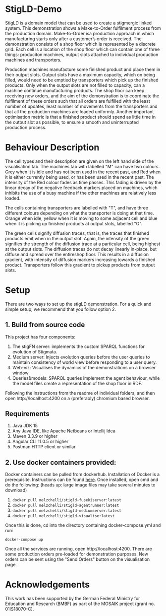 # StigLD-Demo

StigLD is a domain model that can be used to create a stigmergic linked system. This demonstration shows a Make-to-Order fulfilment process from the production domain. Make-to-Order isa production approach in which manufacturing starts only after a customer’s order is received. The demonstration consists of a shop floor which is represented by a discrete grid. Each cell is a location of the shop floor which can contain one of three things: produciton machines, output slots attached to individual production machines and transporters. 

Production machines manufacture some finished product and place them in their output slots. Output slots have a maximum capacity, which on being filled, would need to be emptied by transporters which pick up the finished products. Only when the output slots are not filled to capacity, can a machine continue manufacturing products. The shop floor can keep receiving new orders, and the aim of the demonstration is to coordinate the fulfilment of these orders such that all orders are fulfilled with the least number of updates, least number of movements from the transporters and that all the production machines are loaded uniformly. Another important optimisation metric is that a finished product should spend as little time in the output slot as possible, to ensure a smooth and uninterrupted production process.

# Behaviour Description
The cell types and their description are given on the left hand side of the visualisation tab. The machines tab with labelled "M" can have two colours. Grey when it is idle and has not been used in the recent past, and Red when it is either currently being used, or has been used in the recent past. The intensity of the Red colour fades as time passes. This fading is driven by the linear decay of the negative feedback markers placed on machines, which inhibits the use of a busy machine if the other machines are relatively less loaded. 

The cells containing transporters are labelled with "T", and have three different colours depending on what the transporter is doing at that time. Orange when idle, yellow when it is moving to some adjacent cell and blue when it is picking up finished products at output slots, labelled "O". 

The green cells signify diffusion traces, that is, the traces that finished products emit when in the output slot. Again, the intensity of the green signifies the strength of the diffusion trace at a particular cell, being highest at the output slots. The diffusion traces do not decay linearly in-place, but diffuse and spread over the entireshop floor. This results in a diffusion gradient, with intensity of diffusion markers increasing towards a finished product. Transporters follow this gradient to pickup products from output slots.


# Setup
There are two ways to set up the stigLD demonstration. For a quick and simple setup, we recommend that you follow option 2.
## 1. Build from source code

This project has four components:
1. The stigFN server: implements the custom SPARQL functions for evolution of Stigmata.
2. Medium server: Injects evolution queries before the user queries to maintain consistency of world view before responding to a user query.
3. Web-viz: Visualises the dynamics of the demonstrations on a browser window
4. Queries&models: SPARQL queries implement the agent behaviour, while the model files create a representation of the shop floor in RDF.

Following the instructions from the readme of individual folders, and then open http://localhost:4200 on a (preferably) chromium based browser.

## Requirements
1. Java JDK 15
2. Any Java IDE, like Apache Netbeans or Intellij Idea
3. Maven 3.3.9 or higher
4. Angular CLI 11.0.5 or higher
5. Postman HTTP client or similar


## 2. Use docker containers provided:

Docker containers can be pulled from dockerhub. Installation of Docker is a prerequisite. Instructions can be found [here](https://docs.docker.com/desktop/). Once installed, open cmd and do the following: (heads up: large image files may take several minutes to download)
1. ```docker pull melzchelli/stigld-fusekiserver:latest```
2. ```docker pull melzchelli/stigld-agentrunner:latest```
3. ```docker pull melzchelli/stigld-mediumserver:latest```
4. ```docker pull melzchelli/stigld-visualise:latest```

Once this is done, cd into the directory containing docker-compose.yml and run:
```
docker-compose up
```

Once all the services are running, open http://localhost:4200. There are some production orders pre-loaded for demonstration purposes. New orders can be sent using the "Send Orders" button on the visualisation page.

# Acknowledgements
This work has been supported by the German Federal Ministry for Education and Research (BMBF) as part of the MOSAIK project (grant no. 01IS18070-C).
